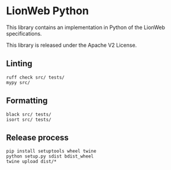 # LionWeb Python

This library contains an implementation in Python of the LionWeb specifications.

This library is released under the Apache V2 License.

## Linting

```
ruff check src/ tests/
mypy src/
```

## Formatting

```
black src/ tests/
isort src/ tests/
```

## Release process

```
pip install setuptools wheel twine
python setup.py sdist bdist_wheel
twine upload dist/* 
```
